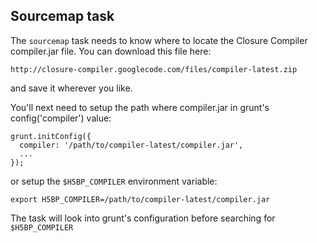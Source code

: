 
Sourcemap task
--------------

The `sourcemap` task needs to know where to locate the Closure Compiler
compiler.jar file. You can download this file here:

    http://closure-compiler.googlecode.com/files/compiler-latest.zip

and save it wherever you like.

You'll next need to setup the path where compiler.jar in grunt's
config('compiler') value:

    grunt.initConfig({
      compiler: '/path/to/compiler-latest/compiler.jar',
      ...
    });

or setup the `$H5BP_COMPILER` environment variable:

    export H5BP_COMPILER=/path/to/compiler-latest/compiler.jar

The task will look into grunt's configuration before searching for
`$H5BP_COMPILER`

